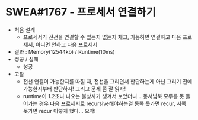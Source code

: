 # SWEA#1767 - 프로세서 연결하기

* 처음 설계
    - 프로세서가 전선을 연결할 수 있는지 없는지 체크, 가능하면 연결하고 다음 프로세서, 아니면 안하고 다음 프로세서
* 결과 : Memory(12544kb) / Runtime(10ms)
* 성공 / 실패
    - 성공
* 고찰 
    - 전선 연결이 가능한지를 따질 때, 전선을 그리면서 판단하는게 아닌 그리기 전에 가능한지부터 판단하자! 그리고 문제 좀 잘 읽자!
    - runtime이 1.2초나 나오는 불상사가 생겨서 보았더니... 동서남북 모두를 못 들어가는 경우 다음 프로세서로 recursive해야하는걸 동쪽 못가면 recur, 서쪽 못가면 recur 이렇게 했다... 으악!